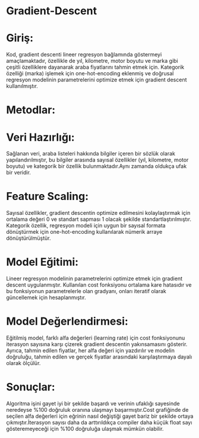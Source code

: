 # Gradient-Descent
# Giriş:
Kod, gradient descenti lineer regresyon bağlamında göstermeyi amaçlamaktadır, özellikle de yıl, kilometre, motor boyutu ve marka gibi çeşitli özelliklere dayanarak araba fiyatlarını tahmin etmek için. Kategorik özelliği (marka) işlemek için one-hot-encoding eklenmiş ve doğrusal regresyon modelinin parametrelerini optimize etmek için gradient descent kullanılmıştır.

# Metodlar:
# Veri Hazırlığı:
Sağlanan veri, araba listeleri hakkında bilgiler içeren bir sözlük olarak yapılandırılmıştır, bu bilgiler arasında sayısal özellikler (yıl, kilometre, motor boyutu) ve kategorik bir özellik bulunmaktadır.Aynı zamanda oldukça ufak bir veridir.
# Feature Scaling:
Sayısal özellikler, gradient descentin optimize edilmesini kolaylaştırmak için ortalama değeri 0 ve standart sapması 1 olacak şekilde standartlaştırılmıştır. Kategorik özellik, regresyon modeli için uygun bir sayısal formata dönüştürmek için one-hot-encoding kullanılarak nümerik arraye dönüştürülmüştür.
# Model Eğitimi:
Lineer regresyon modelinin parametrelerini optimize etmek için gradient descent uygulanmıştır. Kullanılan cost fonksiyonu ortalama kare hatasıdır ve bu fonksiyonun parametrelerle olan gradyanı, onları iteratif olarak güncellemek için hesaplanmıştır.
# Model Değerlendirmesi:
Eğitilmiş model, farklı alfa değerleri (learning rate) için cost fonksiyonunu iterasyon sayısına karşı çizerek gradient descentin yakınsamasını gösterir. Ayrıca, tahmin edilen fiyatlar, her alfa değeri için yazdırılır ve modelin doğruluğu, tahmin edilen ve gerçek fiyatlar arasındaki karşılaştırmaya dayalı olarak ölçülür.
# Sonuçlar:
Algoritma işini gayet iyi bir şekilde başardı ve verinin ufaklığı sayesinde neredeyse %100 doğruluk oranına ulaşmayı başarmıştır.Cost grafiğinde de seçilen alfa değerleri için eğrinin nasıl değiştiği gayet bariz bir şekilde ortaya çıkmıştır.İterasyon sayısı daha da arttırıldıkça compiler daha küçük float sayı gösteremeyeceği için %100 doğruluğa ulaşmak mümkün olabilir.
